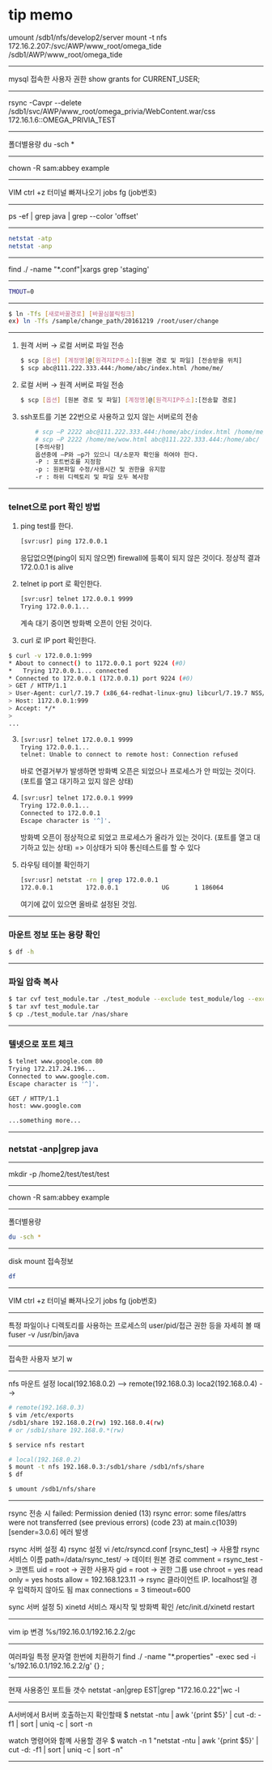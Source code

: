 # tip memo

umount /sdb1/nfs/develop2/server
mount -t nfs 172.16.2.207:/svc/AWP/www_root/omega_tide /sdb1/AWP/www_root/omega_tide

-----

mysql 접속한 사용자 권한
show grants for CURRENT_USER;

-----

rsync -Cavpr --delete /sdb1/svc/AWP/www_root/omega_privia/WebContent.war/css 172.16.1.6::OMEGA_PRIVIA_TEST

------

폴더별용량
du -sch *

----

chown -R sam:abbey example

--------------------------

VIM ctrl +z 터미널 빠져나오기
jobs
fg (job번호)

-----------------

ps -ef | grep java | grep --color 'offset'

------------------------------------------

```bash
netstat -atp
netstat -anp
```
----

find ./ -name "*.conf"|xargs grep 'staging'

---

```bash
TMOUT=0
```
----

```bash
$ ln -Tfs [새로바꿀경로] [바꿀심볼릭링크]
ex) ln -Tfs /sample/change_path/20161219 /root/user/change
```
----

1) 원격 서버 → 로컬 서버로 파일 전송
    ```bash
    $ scp [옵션] [계정명]@[원격지IP주소]:[원본 경로 및 파일] [전송받을 위치]
    $ scp abc@111.222.333.444:/home/abc/index.html /home/me/
     ```
2) 로컬 서버 → 원격 서버로 파일 전송
    ```bash
    $ scp [옵션] [원본 경로 및 파일] [계정명]@[원격지IP주소]:[전송할 경로]
    ```
3) ssh포트를 기본 22번으로 사용하고 있지 않는 서버로의 전송
    ```bash
        # scp –P 2222 abc@111.222.333.444:/home/abc/index.html /home/me/
        # scp –P 2222 /home/me/wow.html abc@111.222.333.444:/home/abc/
        [주의사항]
        옵션중에 –P와 –p가 있으니 대/소문자 확인을 하여야 한다.
        -P : 포트번호를 지정함
        -p : 원본파일 수정/사용시간 및 권한을 유지함
        -r : 하위 디렉토리 및 파일 모두 복사함
    ```
----

### telnet으로 port 확인 방법

1. ping test를 한다.
    ```bash
    [svr:usr] ping 172.0.0.1
    ```
    응답없으면(ping이 되지 않으면) firewall에 등록이 되지 않은 것이다.
    정상적 결과 172.0.0.1  is alive

2. telnet ip port 로 확인한다.
    ```bash
    [svr:usr] telnet 172.0.0.1 9999
    Trying 172.0.0.1...
    ```
    계속 대기 중이면 방화벽 오픈이 안된 것이다.

2. curl 로 IP port 확인한다.
```bash
$ curl -v 172.0.0.1:999
* About to connect() to 1172.0.0.1 port 9224 (#0)
*   Trying 172.0.0.1... connected
* Connected to 172.0.0.1 (172.0.0.1) port 9224 (#0)
> GET / HTTP/1.1
> User-Agent: curl/7.19.7 (x86_64-redhat-linux-gnu) libcurl/7.19.7 NSS/3.27.1 zlib/1.2.3 libidn/1.18 libssh2/1.4.2
> Host: 1172.0.0.1:999
> Accept: */*
>
...

```

3.
    ```bash
    [svr:usr] telnet 172.0.0.1 9999
    Trying 172.0.0.1...
    telnet: Unable to connect to remote host: Connection refused
    ````
    바로 연결거부가 발생하면 방화벽 오픈은 되었으나 프로세스가 안 떠있는 것이다.
    (포트를 열고 대기하고 있지 않은 상태)

4.
    ```bash
    [svr:usr] telnet 172.0.0.1 9999
    Trying 172.0.0.1...
    Connected to 172.0.0.1
    Escape character is '^]'.
    ```
    방화벽 오픈이 정상적으로 되었고 프로세스가 올라가 있는 것이다.
    (포트를 열고 대기하고 있는 상태)
    => 이상태가 되야 통신테스트를 할 수 있다

5. 라우팅 테이블 확인하기
    ```bash
    [svr:usr] netstat -rn | grep 172.0.0.1
    172.0.0.1         172.0.0.1            UG       1 186064
    ```
    여기에 값이 있으면 올바로 설정된 것임.

----

### 마운트 정보 또는 용량 확인

```bash
$ df -h
```
----

### 파일 압축 복사

```bash
$ tar cvf test_module.tar ./test_module --exclude test_module/log --exclude test_module/tmp
$ tar xvf test_module.tar
$ cp ./test_module.tar /nas/share
```
----

### 텔넷으로 포트 체크
```bash
$ telnet www.google.com 80
Trying 172.217.24.196...
Connected to www.google.com.
Escape character is '^]'.

GET / HTTP/1.1
host: www.google.com

...something more...

```
---

### netstat -anp|grep java

---

mkdir -p /home2/test/test/test

---

chown -R sam:abbey example

---

폴더별용량
```bash
du -sch *
```

---

disk mount 접속정보
```bash
df
```

---

VIM ctrl +z 터미널 빠져나오기
jobs
fg (job번호)

---

특정 파일이나 디렉토리를 사용하는 프로세스의 user/pid/접근 권한 등을 자세히 볼 때
fuser -v /usr/bin/java

---

접속한 사용자 보기
w

---

nfs 마운트 설정
local(192.168.0.2) --> remote(192.168.0.3)
loca2(192.168.0.4) -->

```bash
# remote(192.168.0.3)
$ vim /etc/exports
/sdb1/share 192.168.0.2(rw) 192.168.0.4(rw)
# or /sdb1/share 192.168.0.*(rw)

$ service nfs restart
```

```bash
# local(192.168.0.2)
$ mount -t nfs 192.168.0.3:/sdb1/share /sdb1/nfs/share
$ df

$ umount /sdb1/nfs/share
```

---

rsync 전송 시
failed: Permission denied (13)
rsync error: some files/attrs were not transferred (see previous errors) (code 23) at main.c(1039) [sender=3.0.6]
에러 발생

rsync 서버 설정 4) rsync 설정
vi /etc/rsyncd.conf
[rsync_test]                   -> 사용할 rsync 서비스 이름
path=/data/rsync_test/           -> 데이터 원본 경로
comment = rsync_test             -> 코멘트
uid = root                       -> 권한 사용자
gid = root                       -> 권한 그룹
use chroot = yes
read only = yes
hosts allow = 192.168.123.11     -> rsync 클라이언트 IP. localhost일 경우 입력하지 않아도 됨
max connections = 3
timeout=600

sync 서버 설정 5) xinetd 서비스 재시작 및 방화벽 확인
/etc/init.d/xinetd restart

----

vim  ip 변경
%s/192\.16\.0\.1/192\.16\.2\.2/gc

----

여러파일 특정 문자열 한번에 치환하기
find ./ -name "*.properties" -exec sed -i 's/192\.16\.0\.1/192\.16\.2\.2/g' {} \;

----

현재 사용중인 포트들 갯수
netstat -an|grep EST|grep "172.16.0.22"|wc -l

---

A서버에서 B서버 호출하는지 확인할때
$ netstat -ntu | awk '{print $5}' | cut -d: -f1 | sort | uniq -c | sort -n

watch 명령어와 함꼐 사용할 경우
$ watch -n 1 "netstat -ntu | awk '{print \$5}' | cut -d: -f1 | sort | uniq -c | sort -n"

----
